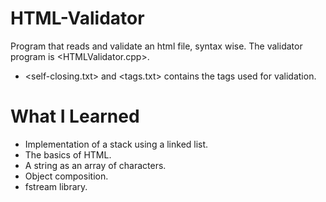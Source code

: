# HTML-Validator
Program that reads and validate an html file, syntax wise.
The validator program is <HTMLValidator.cpp>.
* <self-closing.txt> and <tags.txt> contains the tags used for validation.
# What I Learned
* Implementation of a stack using a linked list.
* The basics of HTML.
* A string as an array of characters.
* Object composition.
* fstream library.
